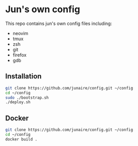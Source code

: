 # Jun's own config

This repo contains jun's own config files including:
- neovim
- tmux
- zsh
- git
- firefox
- gdb

## Installation
```bash
git clone https://github.com/junaire/config.git ~/config
cd ~/config
sudo ./bootstrap.sh
./deploy.sh
```
## Docker
```bash
git clone https://github.com/junaire/config.git ~/config
cd ~/config
docker build .
```
